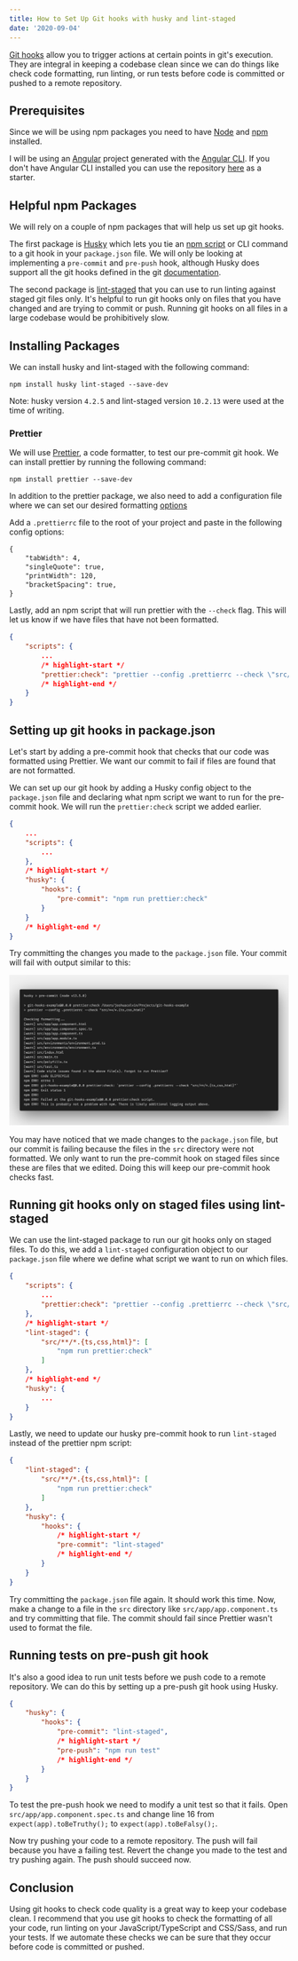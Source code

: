 ```yaml
---
title: How to Set Up Git hooks with husky and lint-staged
date: '2020-09-04'
---
```


[Git hooks](https://git-scm.com/docs/githooks) allow you to trigger actions at certain points in git's execution. They are integral in keeping a codebase clean since we can do things like check code formatting, run linting, or run tests before code is committed or pushed to a remote repository.

## Prerequisites

Since we will be using npm packages you need to have [Node](https://nodejs.org/en/) and [npm](https://www.npmjs.com/) installed.

I will be using an [Angular](https://angular.io/) project generated with the [Angular CLI](https://angular.io/cli). If you don't have Angular CLI installed you can use the repository [here](https://github.com/joshuacolvin/git-hooks-example) as a starter.

## Helpful npm Packages

We will rely on a couple of npm packages that will help us set up git hooks.

The first package is [Husky](https://www.npmjs.com/package/husky) which lets you tie an [npm script](https://docs.npmjs.com/misc/scripts) or CLI command to a git hook in your `package.json` file.  We will only be looking at implementing a `pre-commit` and `pre-push` hook, although Husky does support all the git hooks defined in the git [documentation](https://git-scm.com/docs/githooks#_hooks).

The second package is [lint-staged](https://www.npmjs.com/package/lint-staged) that you can use to run linting against staged git files only. It's helpful to run git hooks only on files that you have changed and are trying to commit or push. Running git hooks on all files in a large codebase would be prohibitively slow.

## Installing Packages

We can install husky and lint-staged with the following command:

```shell
npm install husky lint-staged --save-dev
```

Note: husky version `4.2.5` and lint-staged version `10.2.13` were used at the time of writing.

### Prettier

We will use [Prettier](https://prettier.io/), a code formatter, to test our pre-commit git hook. We can install prettier by running the following command:

```shell
npm install prettier --save-dev
```

In addition to the prettier package, we also need to add a configuration file where we can set our desired formatting [options](https://prettier.io/docs/en/options.html)

Add a `.prettierrc` file to the root of your project and paste in the following config options:

```text:title=.prettierrc
{
    "tabWidth": 4,
    "singleQuote": true,
    "printWidth": 120,
    "bracketSpacing": true,
}
```

Lastly, add an npm script that will run prettier with the `--check` flag. This will let us know if we have files that have not been formatted.

```json:title=package.json
{
    "scripts": {
        ...
        /* highlight-start */
        "prettier:check": "prettier --config .prettierrc --check \"src/**/*.{ts,css,html}\""
        /* highlight-end */
    }
}
```

## Setting up git hooks in package.json

Let's start by adding a pre-commit hook that checks that our code was formatted using Prettier. We want our commit to fail if files are found that are not formatted.

We can set up our git hook by adding a Husky config object to the `package.json` file and declaring what npm script we want to run for the pre-commit hook. We will run the `prettier:check` script we added earlier.

```json:title=package.json
{
    ...
    "scripts": {
        ...
    },
    /* highlight-start */
    "husky": {
        "hooks": {
            "pre-commit": "npm run prettier:check"
        }
    }
    /* highlight-end */
}
```

Try committing the changes you made to the `package.json` file. Your commit will fail with output similar to this:

![Image of git log output](../../assets/pre-commit-hook-output.png)

You may have noticed that we made changes to the `package.json` file, but our commit is failing because the files in the `src` directory were not formatted. We only want to run the pre-commit hook on staged files since these are files that we edited. Doing this will keep our pre-commit hook checks fast.

## Running git hooks only on staged files using lint-staged

We can use the lint-staged package to run our git hooks only on staged files. To do this, we add a `lint-staged` configuration object to our `package.json` file where we define what script we want to run on which files.

```json:title=package.json
{
    "scripts": {
        ...
        "prettier:check": "prettier --config .prettierrc --check \"src/**/*.{ts,css,html}\""
    },
    /* highlight-start */
    "lint-staged": {
        "src/**/*.{ts,css,html}": [
            "npm run prettier:check"
        ]
    },
    /* highlight-end */
    "husky": {
        ...
    }
}
```

Lastly, we need to update our husky pre-commit hook to run `lint-staged` instead of the prettier npm script:

```json:title=package.json
{
    "lint-staged": {
        "src/**/*.{ts,css,html}": [
            "npm run prettier:check"
        ]
    },
    "husky": {
        "hooks": {
            /* highlight-start */
            "pre-commit": "lint-staged"
            /* highlight-end */
        }
    }
}
```

Try committing the `package.json` file again. It should work this time. Now, make a change to a file in the `src` directory like `src/app/app.component.ts` and try committing that file. The commit should fail since Prettier wasn't used to format the file.

## Running tests on pre-push git hook

It's also a good idea to run unit tests before we push code to a remote repository. We can do this by setting up a pre-push git hook using Husky.

```json:title=package.json
{
    "husky": {
        "hooks": {
            "pre-commit": "lint-staged",
            /* highlight-start */
            "pre-push": "npm run test"
            /* highlight-end */
        }
    }
}
```

To test the pre-push hook we need to modify a unit test so that it fails. Open `src/app/app.component.spec.ts` and change line 16 from `expect(app).toBeTruthy();` to `expect(app).toBeFalsy();`.

Now try pushing your code to a remote repository. The push will fail because you have a failing test. Revert the change you made to the test and try pushing again. The push should succeed now.

## Conclusion

Using git hooks to check code quality is a great way to keep your codebase clean. I recommend that you use git hooks to check the formatting of all your code, run linting on your JavaScript/TypeScript and CSS/Sass, and run your tests. If we automate these checks we can be sure that they occur before code is committed or pushed.
